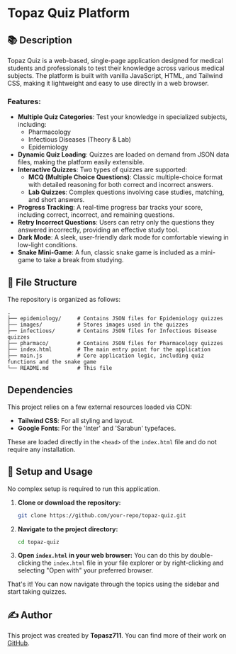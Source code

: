 # Topaz Quiz Platform

## 📚 Description

Topaz Quiz is a web-based, single-page application designed for medical students and professionals to test their knowledge across various medical subjects. The platform is built with vanilla JavaScript, HTML, and Tailwind CSS, making it lightweight and easy to use directly in a web browser.

### Features:

*   **Multiple Quiz Categories**: Test your knowledge in specialized subjects, including:
    *   Pharmacology
    *   Infectious Diseases (Theory & Lab)
    *   Epidemiology
*   **Dynamic Quiz Loading**: Quizzes are loaded on demand from JSON data files, making the platform easily extensible.
*   **Interactive Quizzes**: Two types of quizzes are supported:
    *   **MCQ (Multiple Choice Questions)**: Classic multiple-choice format with detailed reasoning for both correct and incorrect answers.
    *   **Lab Quizzes**: Complex questions involving case studies, matching, and short answers.
*   **Progress Tracking**: A real-time progress bar tracks your score, including correct, incorrect, and remaining questions.
*   **Retry Incorrect Questions**: Users can retry only the questions they answered incorrectly, providing an effective study tool.
*   **Dark Mode**: A sleek, user-friendly dark mode for comfortable viewing in low-light conditions.
*   **Snake Mini-Game**: A fun, classic snake game is included as a mini-game to take a break from studying.

## 📂 File Structure

The repository is organized as follows:

```
.
├── epidemiology/     # Contains JSON files for Epidemiology quizzes
├── images/           # Stores images used in the quizzes
├── infectious/       # Contains JSON files for Infectious Disease quizzes
├── pharmaco/         # Contains JSON files for Pharmacology quizzes
├── index.html        # The main entry point for the application
├── main.js           # Core application logic, including quiz functions and the snake game
└── README.md         # This file
```

## Dependencies

This project relies on a few external resources loaded via CDN:

*   **Tailwind CSS**: For all styling and layout.
*   **Google Fonts**: For the 'Inter' and 'Sarabun' typefaces.

These are loaded directly in the `<head>` of the `index.html` file and do not require any installation.

## 🚀 Setup and Usage

No complex setup is required to run this application.

1.  **Clone or download the repository:**
    ```bash
    git clone https://github.com/your-repo/topaz-quiz.git
    ```
2.  **Navigate to the project directory:**
    ```bash
    cd topaz-quiz
    ```
3.  **Open `index.html` in your web browser:**
    You can do this by double-clicking the `index.html` file in your file explorer or by right-clicking and selecting "Open with" your preferred browser.

That's it! You can now navigate through the topics using the sidebar and start taking quizzes.

## ✍️ Author

This project was created by **Topasz711**. You can find more of their work on [GitHub](https://github.com/Topasz711).